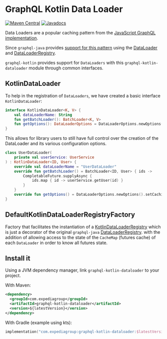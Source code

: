 # GraphQL Kotlin Data Loader
[![Maven Central](https://img.shields.io/maven-central/v/com.expediagroup/graphql-kotlin-dataloader.svg?label=Maven%20Central)](https://search.maven.org/search?q=g:%22com.expediagroup%22%20AND%20a:%22graphql-kotlin-dataloader%22)
[![Javadocs](https://img.shields.io/maven-central/v/com.expediagroup/graphql-kotlin-dataloader.svg?label=javadoc&colorB=brightgreen)](https://www.javadoc.io/doc/com.expediagroup/graphql-kotlin-dataloader)

Data Loaders are a popular caching pattern from the [JavaScript GraphQL implementation](https://github.com/graphql/dataloader).

Since `graphql-java` provides [support for this pattern](https://www.graphql-java.com/documentation/batching/)
using the [DataLoader](https://github.com/graphql-java/java-dataloader/blob/master/src/main/java/org/dataloader/DataLoader.java)
and [DataLoaderRegistry](https://github.com/graphql-java/java-dataloader/blob/master/src/main/java/org/dataloader/DataLoaderRegistry.java).

`graphql-kotlin` provides support for `DataLoaders` with this `graphql-kotlin-dataloader` module through common interfaces.


## KotlinDataLoader

To help in the registration of  `DataLoaders`, we have created a basic interface `KotlinDataLoader`:

```kotlin
interface KotlinDataLoader<K, V> {
    val dataLoaderName: String
    fun getBatchLoader(): BatchLoader<K, V>
    fun getOptions(): DataLoaderOptions = DataLoaderOptions.newOptions()
}
```

This allows for library users to still have full control over the creation of the DataLoader
and its various configuration options.

```kotlin
class UserDataLoader(
    private val userService: UserService
) : KotlinDataLoader<ID, User> {
    override val dataLoaderName = "UserDataLoader"
    override fun getBatchLoader() = BatchLoader<ID, User> { ids ->
        CompletableFuture.supplyAsync {
            ids.map { id -> userService.getUser(id) }
        }
    }
    override fun getOptions() = DataLoaderOptions.newOptions().setCachingEnabled(false)
}
```

## DefaultKotlinDataLoaderRegistryFactory

Factory that facilitates the instantiation of a [KotlinDataLoaderRegistry](src/main/kotlin/com/expediagroup/graphql/dataloader/KotlinDataLoaderRegistry.kt) which is just
a decorator of the original `graphql-java` [DataLoaderRegistry](https://github.com/graphql-java/java-dataloader/blob/master/src/main/java/org/dataloader/DataLoaderRegistry.java).
with the addition of allowing access to the state of the `CacheMap` (futures cache) of each `DataLoader` in order to know
all futures state.

## Install it

Using a JVM dependency manager, link `graphql-kotlin-dataloader` to your project.

With Maven:

```xml
<dependency>
  <groupId>com.expediagroup</groupId>
  <artifactId>graphql-kotlin-dataloader</artifactId>
  <version>${latestVersion}</version>
</dependency>
```

With Gradle (example using kts):

```kotlin
implementation("com.expediagroup:graphql-kotlin-dataloader:$latestVersion")
```
